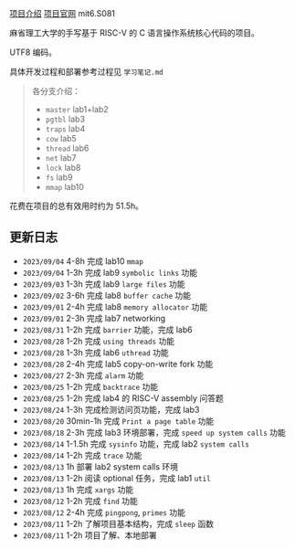 [项目介绍](https://csdiy.wiki/%E6%93%8D%E4%BD%9C%E7%B3%BB%E7%BB%9F/MIT6.S081/) [项目官网](https://pdos.csail.mit.edu/6.828/2021/index.html) mit6.S081

麻省理工大学的手写基于 RISC-V 的 C 语言操作系统核心代码的项目。

UTF8 编码。

具体开发过程和部署参考过程见 `学习笔记.md`

> 各分支介绍：
>
> - `master` lab1+lab2
> - `pgtbl` lab3
> - `traps` lab4
> - `cow` lab5
> - `thread` lab6
> - `net` lab7
> - `lock` lab8
> - `fs` lab9
> - `mmap` lab10

花费在项目的总有效用时约为 51.5h。

## 更新日志

- `2023/09/04` 4-8h 完成 lab10 `mmap` 
- `2023/09/04` 1-3h 完成 lab9 `symbolic links` 功能
- `2023/09/03` 1-3h 完成 lab9 `large files` 功能
- `2023/09/02` 3-6h 完成 lab8 `buffer cache` 功能
- `2023/09/01` 2-4h 完成 lab8 `memory allocator` 功能
- `2023/09/01` 2-3h 完成 lab7 networking
- `2023/08/31` 1-2h 完成 `barrier` 功能，完成 lab6
- `2023/08/28` 1-2h 完成 `using threads` 功能
- `2023/08/28` 1-3h 完成 lab6 `uthread` 功能
- `2023/08/28` 2-4h 完成 lab5 copy-on-write fork 功能
- `2023/08/27` 2-3h 完成 `alarm` 功能
- `2023/08/25` 1-2h 完成 `backtrace` 功能
- `2023/08/25` 1-2h 完成 lab4 的 RISC-V assembly 问答题
- `2023/08/24` 1-3h 完成检测访问页功能，完成 lab3
- `2023/08/20` 30min-1h 完成 `Print a page table` 功能
- `2023/08/18` 2-3h 完成 lab3 环境部署，完成 `speed up system calls` 功能
- `2023/08/14` 1-1.5h 完成 `sysinfo` 功能，完成 lab2 `system calls`
- `2023/08/14` 1-2h 完成 `trace` 功能
- `2023/08/13` 1h 部署 lab2 system calls 环境
- `2023/08/13` 1-2h 阅读 optional 任务，完成 lab1 `util`
- `2023/08/13` 1h 完成 `xargs` 功能
- `2023/08/12` 1-2h 完成 `find` 功能
- `2023/08/12` 2-4h 完成 `pingpong`, `primes` 功能
- `2023/08/11` 1-2h 了解项目基本结构，完成 `sleep` 函数
- `2023/08/11` 1-2h 项目了解、本地部署

